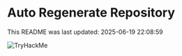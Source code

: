 # Auto Regenerate Repository

This README was last updated: 2025-06-19 22:08:59

 ![TryHackMe](https://tryhackme.com/badge/533634)